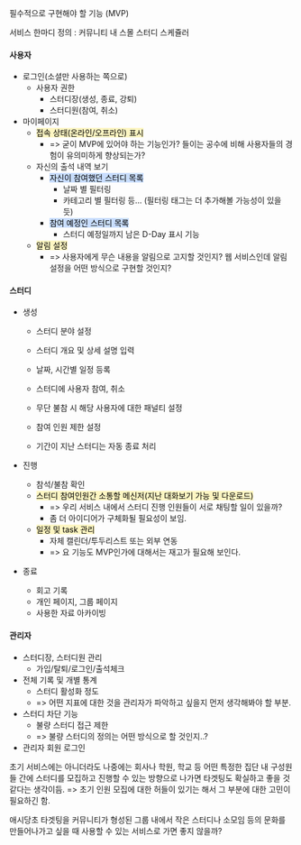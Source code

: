 필수적으로 구현해야 할 기능 (MVP)

서비스 한마디 정의 : 커뮤니티 내 스몰 스터디 스케쥴러

#### 사용자

- 로그인(소셜만 사용하는 쪽으로)
    - 사용자 권한
        - 스터디장(생성, 종료, 강퇴)
        - 스터디원(참여, 취소)
- 마이페이지
    - <mark style="background: #FFF3A3A6;">접속 상태(온라인/오프라인) 표시</mark> 
	    - => 굳이 MVP에 있어야 하는 기능인가? 들이는 공수에 비해 사용자들의 경험이 유의미하게 향상되는가?
    - 자신의 출석 내역 보기
	    - <mark style="background: #ADCCFFA6;">자신이 참여했던 스터디 목록</mark>
		    - 날짜 별 필터링
		    - 카테고리 별 필터링 등... (필터링 태그는 더 추가해볼 가능성이 있을 듯)
	    - <mark style="background: #ADCCFFA6;">참여 예정인 스터디 목록</mark>
		    - 스터디 예정일까지 남은 D-Day 표시 기능
    - <mark style="background: #FFF3A3A6;">알림 설정</mark>
	    - => 사용자에게 무슨 내용을 알림으로 고지할 것인지? 웹 서비스인데 알림 설정을 어떤 방식으로 구현할 것인지?

#### 스터디

- 생성
    
    - 스터디 분야 설정
    - 스터디 개요 및 상세 설명 입력
    - 날짜, 시간별 일정 등록
    - 스터디에 사용자 참여, 취소
    - 무단 불참 시 해당 사용자에 대한 패널티 설정

	- 참여 인원 제한 설정
	- 기간이 지난 스터디는 자동 종료 처리

- 진행
    
    - 참석/불참 확인
    - <mark style="background: #FFF3A3A6;">스터디 참여인원간 소통할 메신저(지난 대화보기 가능 및 다운로드)</mark>
	    - => 우리 서비스 내에서 스터디 진행 인원들이 서로 채팅할 일이 있을까?
	    - 좀 더 아이디어가 구체화될 필요성이 보임.
    - <mark style="background: #FFF3A3A6;">일정 및 task 관리</mark>
        - 자체 캘린더/투두리스트 또는 외부 연동
        - => 요 기능도 MVP인가에 대해서는 재고가 필요해 보인다.

- 종료
    
    - 회고 기록
    - 개인 페이지, 그룹 페이지
    - 사용한 자료 아카이빙

#### 관리자

- 스터디장, 스터디원 관리
    - 가입/탈퇴/로그인/출석체크
- 전체 기록 및 개별 통계
    - 스터디 활성화 정도
    - => 어떤 지표에 대한 것을 관리자가 파악하고 싶을지 먼저 생각해봐야 할 부분.
- 스터디 차단 기능
    - 불량 스터디 접근 제한
    - => 불량 스터디의 정의는 어떤 방식으로 할 것인지..?
- 관리자 회원 로그인


초기 서비스에는 아니더라도 나중에는 회사나 학원, 학교 등 어떤 특정한 집단 내 구성원들 간에 스터디를 모집하고 진행할 수 있는 방향으로 나가면 타겟팅도 확실하고 좋을 것 같다는 생각이듬. => 초기 인원 모집에 대한 허들이 있기는 해서 그 부분에 대한 고민이 필요하긴 함.

애시당초 타겟팅을 커뮤니티가 형성된 그룹 내에서 작은 스터디나 소모임 등의 문화를 만들어나가고 싶을 때 사용할 수 있는 서비스로 가면 좋지 않을까?